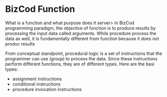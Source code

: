 # BizCod Function


What is a function and what purpose does it server> In BizCod programming paradigm, the objective of function is to produce results by processing the input data called arguments. 
While procedure process the data as well, it is fundamentally different from function because it does not produc results

From conceptual standpoint, procedural logic is a set of instructions that the programmer can use (group) to process the data. Since these instructions perform different functions, they are of different types. Here are the basi types:
- assignment instructions
- conditional instructions
- procedure invocation instructions
